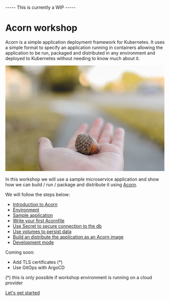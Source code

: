 ----- This is currently a WIP -----

# Acorn workshop

Acorn is a simple application deployment framework for Kubernetes. It uses a simple format to specify an application running in containers allowing the application to be run, packaged and distributed in any environment and deployed to Kubernetes without needing to know much about it.

![logo](./images/acorn/acorn.jpeg)

In this workshop we will use a sample microservice application and show how we can build / run / package and distribute it using [Acorn](https://acorn.io).  

We will follow the steps below:  
  
- [Introduction to Acorn](./acorn.md)
- [Environment](./environment.md)
- [Sample application](./votingapp.md)
- [Write your first Acornfile](./acornfile.md)
- [Use Secret to secure connection to the db](./secret.md)
- [Use volumes to persist data](./volumes.md)
- [Build an distribute the application as an Acorn image](./acorn_image.md)
- [Development mode](./development_mode.md)  

Coming soon:
- Add TLS certificates (*)
- Use GitOps with ArgoCD

(*) this is only possible if workshop environment is running on a cloud provider
 
[Let's get started](./acorn.md)